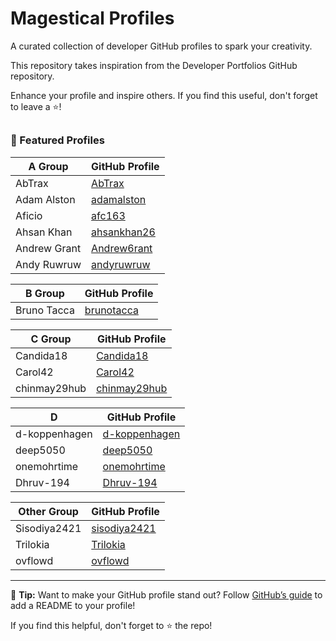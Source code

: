 # Magestical Profiles

A curated collection of developer GitHub profiles to spark your creativity.

This repository takes inspiration from the Developer Portfolios GitHub repository.

Enhance your profile and inspire others. If you find this useful, don't forget to leave a ⭐!

<h2 align="center"></h2>

### 🌟 Featured Profiles

| A Group         | GitHub Profile                                    |
| --------------- | ------------------------------------------------- |
| AbTrax          | [AbTrax](https://github.com/AbTrax)               |
| Adam Alston     | [adamalston](https://github.com/adamalston)       |
| Aficio          | [afc163](https://github.com/afc163)               |
| Ahsan Khan      | [ahsankhan26](https://github.com/ahsankhan26)     |
| Andrew Grant    | [Andrew6rant](https://github.com/Andrew6rant)     |
| Andy Ruwruw     | [andyruwruw](https://github.com/andyruwruw)       |

| B Group         | GitHub Profile                                    |
| --------------- | ------------------------------------------------- |
| Bruno Tacca     | [brunotacca](https://github.com/brunotacca)       |

| C Group         | GitHub Profile                                    |
| --------------- | ------------------------------------------------- |
| Candida18       | [Candida18](https://github.com/Candida18)         |
| Carol42         | [Carol42](https://github.com/Carol42)             |
| chinmay29hub    | [chinmay29hub](https://github.com/chinmay29hub)   |


| D               | GitHub Profile                                    |
| --------------- | ------------------------------------------------- |
| d-koppenhagen   | [d-koppenhagen](https://github.com/d-koppenhagen) |
| deep5050        | [deep5050](https://github.com/deep5050)           |
| onemohrtime     | [onemohrtime](https://github.com/onemohrtime)     |
| Dhruv-194       | [Dhruv-194](https://github.com/Dhruv-194)         |


| Other Group     | GitHub Profile                                    |
| --------------- | ------------------------------------------------- |
| Sisodiya2421    | [sisodiya2421](https://github.com/sisodiya2421)   |
| Trilokia        | [Trilokia](https://github.com/Trilokia)           |
| ovflowd         | [ovflowd](https://github.com/ovflowd)             |





---

🌟 **Tip:** Want to make your GitHub profile stand out? Follow [GitHub’s guide](https://docs.github.com/en/github/setting-up-and-managing-your-github-profile/customizing-your-profile/managing-your-profile-readme) to add a README to your profile!

If you find this helpful, don't forget to ⭐ the repo!
